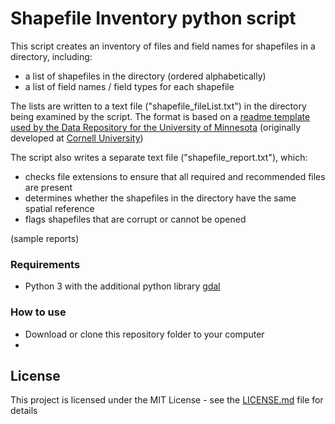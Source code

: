# Shapefile Inventory python script

This script creates an inventory of files and field names for shapefiles in a directory, including:
* a list of shapefiles in the directory (ordered alphabetically)
* a list of field names / field types for each shapefile

The lists are written to a text file ("shapefile_fileList.txt") in the directory being examined by the script. The format is based on a [readme template used by the Data Repository for the University of Minnesota](z.umn.edu/readme) (originally developed at [Cornell University](https://data.research.cornell.edu/content/readme))

The script also writes a separate text file ("shapefile_report.txt"), which:  
* checks file extensions to ensure that all required and recommended files are present
* determines whether the shapefiles in the directory have the same spatial reference
* flags shapefiles that are corrupt or cannot be opened

(sample reports)

### Requirements
* Python 3 with the additional python library [gdal](https://gdal.org/)

### How to use
* Download or clone this repository folder to your computer
*


## License

This project is licensed under the MIT License - see the [LICENSE.md](LICENSE.md) file for details
